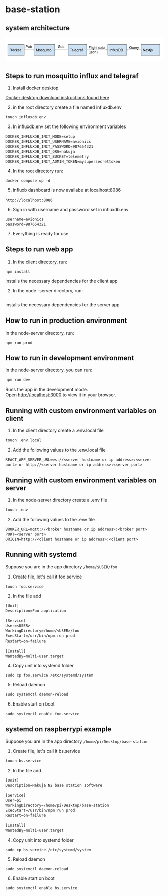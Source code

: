 # base-station
## system architecture
![architecture](./client/public/architecture.png)

## Steps to run mosquitto influx and telegraf

1. Install docker desktop

[Docker desktop download instructions found here](https://www.docker.com/get-started/)

2. in the root directory create a file named influxdb.env

```
touch influxdb.env
```
3. In influxdb.env set the following environment variables

```
DOCKER_INFLUXDB_INIT_MODE=setup
DOCKER_INFLUXDB_INIT_USERNAME=avionics
DOCKER_INFLUXDB_INIT_PASSWORD=987654321
DOCKER_INFLUXDB_INIT_ORG=nakuja
DOCKER_INFLUXDB_INIT_BUCKET=telemetry
DOCKER_INFLUXDB_INIT_ADMIN_TOKEN=mysupersecrettoken
```
4. In the root directory run:

```
docker compose up -d
```

5. influxb dashboard is now availabe at localhost:8086

```
http://localhost:8086
```
6. Sign in with username and password set in influxdb.env

```
username=avionics
password=987654321
```
7. Everything is ready for use

## Steps to run web app

1. In the client directory, run:

```
npm install
```

installs the necessary dependencies for the client app

2. In the node -server directory, run:

```
```

installs the necessary dependencies for the server app

## How to run in production environment

In the node-server directory, run:

```
npm run prod
```

## How to run in development environment

In the node-server directory, you can run:

```
npm run dev
```

Runs the app in the development mode.\
Open [http://localhost:3000](http://localhost:3000) to view it in your browser.

## Running with custom environment variables on client

1. In the client directory create a .env.local file

```
touch .env.local
```

2. Add the following values to the .env.local file

```
REACT_APP_SERVER_URL=ws://<server hostname or ip address>:<server port> or http://<server hostname or ip address>:<server port>
```

## Running with custom environment variables on server

1. In the node-server directory create a .env file

```
touch .env
```

2. Add the following values to the .env file

```
BROKER_URL=mqtt://<broker hostname or ip address>:<broker port>
PORT=<server port>
ORIGIN=http://<client hostname or ip address>:<client port>
```

## Running with systemd

Suppose you are in the app directory `/home/$USER/foo`

1. Create file, let's call it foo.service

```
touch foo.service
```

2. In the file add

```
[Unit]
Description=Foo application

[Service]
User=<USER>
WorkingDirectory=/home/<USER>/foo
ExecStart=/usr/bin/npm run prod
Restart=on-failure

[Install]
WantedBy=multi-user.target
```

4. Copy unit into systemd folder

```
sudo cp foo.service /etc/systemd/system
```

5. Reload daemon

```
sudo systemctl daemon-reload
```

6. Enable start on boot

```
sudo systemctl enable foo.service
```

## systemd on raspberrypi example

Suppose you are in the app directory `/home/pi/Desktop/base-station`

1. Create file, let's call it bs.service

```
touch bs.service
```

2. In the file add

```
[Unit]
Description=Nakuja N2 base station software

[Service]
User=pi
WorkingDirectory=/home/pi/Desktop/base-station
ExecStart=/usr/bin/npm run prod
Restart=on-failure

[Install]
WantedBy=multi-user.target
```

4. Copy unit into systemd folder

```
sudo cp bs.service /etc/systemd/system
```

5. Reload daemon

```
sudo systemctl daemon-reload
```

6. Enable start on boot

```
sudo systemctl enable bs.service
```
